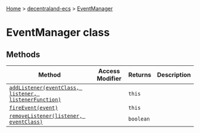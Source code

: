 [Home](./index) &gt; [decentraland-ecs](./decentraland-ecs.md) &gt; [EventManager](./decentraland-ecs.eventmanager.md)

# EventManager class

## Methods

|  Method | Access Modifier | Returns | Description |
|  --- | --- | --- | --- |
|  [`addListener(eventClass, listener, listenerFunction)`](./decentraland-ecs.eventmanager.addlistener.md) |  | `this` |  |
|  [`fireEvent(event)`](./decentraland-ecs.eventmanager.fireevent.md) |  | `this` |  |
|  [`removeListener(listener, eventClass)`](./decentraland-ecs.eventmanager.removelistener.md) |  | `boolean` |  |

